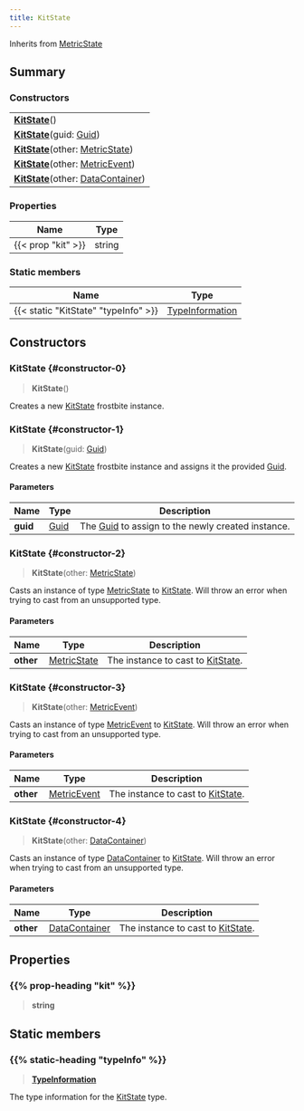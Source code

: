```yaml
---
title: KitState
---
```


Inherits from [MetricState](/vext/ref/fb/metricstate)

## Summary

### Constructors

|  |
| --- |
| **[KitState](#constructor-0)**() |
| **[KitState](#constructor-1)**(guid: [Guid](/vext/ref/shared/type/guid)) |
| **[KitState](#constructor-2)**(other: [MetricState](/vext/ref/fb/metricstate)) |
| **[KitState](#constructor-3)**(other: [MetricEvent](/vext/ref/fb/metricevent)) |
| **[KitState](#constructor-4)**(other: [DataContainer](/vext/ref/shared/type/datacontainer)) |

### Properties

| Name | Type |
| ---- | ---- |
| {{< prop "kit" >}} | string |

### Static members

| Name | Type |
| ---- | ---- |
| {{< static "KitState" "typeInfo" >}} | [TypeInformation](/vext/ref/shared/type/typeinformation) |

## Constructors

### KitState {#constructor-0}

> **KitState**()

Creates a new [KitState](/vext/ref/fb/kitstate) frostbite instance.

### KitState {#constructor-1}

> **KitState**(guid: [Guid](/vext/ref/shared/type/guid))

Creates a new [KitState](/vext/ref/fb/kitstate) frostbite instance and assigns it the provided [Guid](/vext/ref/shared/type/guid).

#### Parameters

| Name | Type | Description |
| ---- | ---- | ----------- |
| **guid** | [Guid](/vext/ref/shared/type/guid) | The [Guid](/vext/ref/shared/type/guid) to assign to the newly created instance. |

### KitState {#constructor-2}

> **KitState**(other: [MetricState](/vext/ref/fb/metricstate))

Casts an instance of type [MetricState](/vext/ref/fb/metricstate) to [KitState](/vext/ref/fb/kitstate). Will throw an error when trying to cast from an unsupported type.

#### Parameters

| Name | Type | Description |
| ---- | ---- | ----------- |
| **other** | [MetricState](/vext/ref/fb/metricstate) | The instance to cast to [KitState](/vext/ref/fb/kitstate). |

### KitState {#constructor-3}

> **KitState**(other: [MetricEvent](/vext/ref/fb/metricevent))

Casts an instance of type [MetricEvent](/vext/ref/fb/metricevent) to [KitState](/vext/ref/fb/kitstate). Will throw an error when trying to cast from an unsupported type.

#### Parameters

| Name | Type | Description |
| ---- | ---- | ----------- |
| **other** | [MetricEvent](/vext/ref/fb/metricevent) | The instance to cast to [KitState](/vext/ref/fb/kitstate). |

### KitState {#constructor-4}

> **KitState**(other: [DataContainer](/vext/ref/shared/type/datacontainer))

Casts an instance of type [DataContainer](/vext/ref/shared/type/datacontainer) to [KitState](/vext/ref/fb/kitstate). Will throw an error when trying to cast from an unsupported type.

#### Parameters

| Name | Type | Description |
| ---- | ---- | ----------- |
| **other** | [DataContainer](/vext/ref/shared/type/datacontainer) | The instance to cast to [KitState](/vext/ref/fb/kitstate). |

## Properties

### {{% prop-heading "kit" %}}

> **string**

## Static members

### {{% static-heading "typeInfo" %}}

> **[TypeInformation](/vext/ref/shared/type/typeinformation)**

The type information for the [KitState](/vext/ref/fb/kitstate) type.

